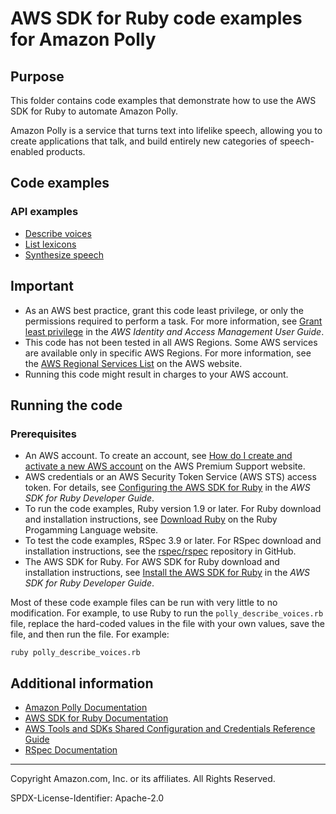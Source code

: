 # AWS SDK for Ruby code examples for Amazon Polly

## Purpose
This folder contains code examples that demonstrate how to use the AWS SDK for Ruby to automate Amazon Polly.

Amazon Polly is a service that turns text into lifelike speech, allowing you to create applications that talk, 
and build entirely new categories of speech-enabled products.

## Code examples

### API examples
- [Describe voices](./polly_describe_voices.rb)
- [List lexicons](./polly_list_lexicons.rb)
- [Synthesize speech](./polly_synthesize_speech.rb)

## Important

- As an AWS best practice, grant this code least privilege, or only the 
  permissions required to perform a task. For more information, see 
  [Grant least privilege](https://docs.aws.amazon.com/IAM/latest/UserGuide/best-practices.html#grant-least-privilege) 
  in the *AWS Identity and Access Management User Guide*.
- This code has not been tested in all AWS Regions. Some AWS services are 
  available only in specific AWS Regions. For more information, see the 
  [AWS Regional Services List](https://aws.amazon.com/about-aws/global-infrastructure/regional-product-services/)
  on the AWS website.
- Running this code might result in charges to your AWS account.

## Running the code

### Prerequisites

- An AWS account. To create an account, see [How do I create and activate a new AWS account](https://aws.amazon.com/premiumsupport/knowledge-center/create-and-activate-aws-account/) on the AWS Premium Support website.
- AWS credentials or an AWS Security Token Service (AWS STS) access token. For details, see 
  [Configuring the AWS SDK for Ruby](https://docs.aws.amazon.com/sdk-for-ruby/v3/developer-guide/setup-config.html) in the 
  *AWS SDK for Ruby Developer Guide*.
- To run the code examples, Ruby version 1.9 or later. For Ruby download and installation instructions, see 
  [Download Ruby](https://www.ruby-lang.org/en/downloads/) on the Ruby Progamming Language website.
- To test the code examples, RSpec 3.9 or later. For RSpec download and installation instructions, see the [rspec/rspec](https://github.com/rspec/rspec) repository in GitHub.
- The AWS SDK for Ruby. For AWS SDK for Ruby download and installation instructions, see 
  [Install the AWS SDK for Ruby](https://docs.aws.amazon.com/sdk-for-ruby/v3/developer-guide/setup-install.html) in the 
  *AWS SDK for Ruby Developer Guide*.

Most of these code example files can be run with very little to no modification. For example, to use Ruby to run the `polly_describe_voices.rb` file, replace the hard-coded values in the file with your own values, save the file, and then run the file. For example:

```
ruby polly_describe_voices.rb
```

## Additional information

- [Amazon Polly Documentation](https://docs.aws.amazon.com/polly/)
- [AWS SDK for Ruby Documentation](https://docs.aws.amazon.com/sdk-for-ruby)
- [AWS Tools and SDKs Shared Configuration and Credentials Reference Guide](https://docs.aws.amazon.com/credref/latest/refdocs)
- [RSpec Documentation](https://rspec.info/documentation)

---
Copyright Amazon.com, Inc. or its affiliates. All Rights Reserved.

SPDX-License-Identifier: Apache-2.0
